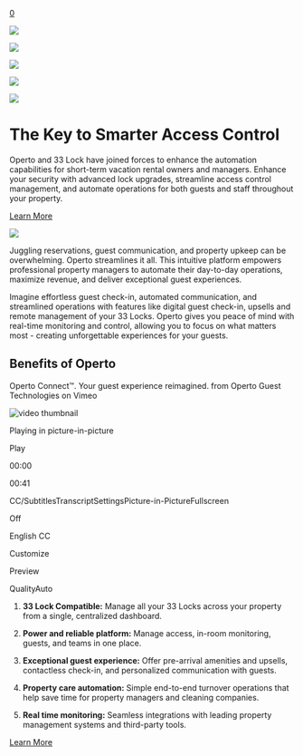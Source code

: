 [0](https://www.33lock.com/cart)

![](https://images.squarespace-cdn.com/content/v1/64864a0f6459c271adb893d5/359229fd-e5f0-40c7-bc0c-16921d7770d5/pexels-la-miko-3754595.jpg)

![](https://images.squarespace-cdn.com/content/v1/64864a0f6459c271adb893d5/96ac5326-2699-4d2c-907f-47b0d42cada8/OPERTO-LOGO-WHITE.png)

![](https://images.squarespace-cdn.com/content/v1/64864a0f6459c271adb893d5/38242856-4b01-4748-a234-9741fd325219/33+Lock+white+transparent+background+%282%29.png)

![](https://images.squarespace-cdn.com/content/v1/64864a0f6459c271adb893d5/f04844a1-c508-4321-b6a2-0080e42615e9/IMG_8774.png)

![](https://images.squarespace-cdn.com/content/v1/64864a0f6459c271adb893d5/47241eb3-f204-41ba-ba3d-a82fc56e4f83/OPERTO-GUEST-DASHBOARD-BRANDED.png)

# **The Key to Smarter Access Control**

Operto and 33 Lock have joined forces to enhance the automation capabilities for short-term vacation rental owners and managers. Enhance your security with advanced lock upgrades, streamline access control management, and automate operations for both guests and staff throughout your property.

[Learn More](https://operto.com/?utm_source=partner-integration&utm_medium=partner-marketplace&utm_campaign=RF_2024_33Lock)

![](https://images.squarespace-cdn.com/content/v1/64864a0f6459c271adb893d5/7c579b29-31b5-4824-9a44-4149ab70325f/OPERTO-LOGO-BLACK+%282%29.png)

Juggling reservations, guest communication, and property upkeep can be overwhelming. Operto streamlines it all. This intuitive platform empowers professional property managers to automate their day-to-day operations, maximize revenue, and deliver exceptional guest experiences.

Imagine effortless guest check-in, automated communication, and streamlined operations with features like digital guest check-in, upsells and remote management of your 33 Locks. Operto gives you peace of mind with real-time monitoring and control, allowing you to focus on what matters most - creating unforgettable experiences for your guests.

## Benefits of Operto

Operto Connect™. Your guest experience reimagined. from Operto Guest Technologies on Vimeo

![video thumbnail](https://i.vimeocdn.com/video/1240036224-b6193cd00855b9bb8241ab09fc74b1034d2d4834455902fc6ef1c9e5a4b97157-d?mw=80&q=85)

Playing in picture-in-picture

Play

00:00

00:41

CC/SubtitlesTranscriptSettingsPicture-in-PictureFullscreen

Off

English CC

Customize

Preview

QualityAuto

1. **33 Lock Compatible:** Manage all your 33 Locks across your property from a single, centralized dashboard.

2. **Power and reliable platform:** Manage access, in-room monitoring, guests, and teams in one place.

3. **Exceptional guest experience:** Offer pre-arrival amenities and upsells, contactless check-in, and personalized communication with guests.

4. **Property care automation:** Simple end-to-end turnover operations that help save time for property managers and cleaning companies.

5. **Real time monitoring:** Seamless integrations with leading property management systems and third-party tools.


[Learn More](https://operto.com/?utm_source=partner-integration&utm_medium=partner-marketplace&utm_campaign=RF_2024_33Lock)